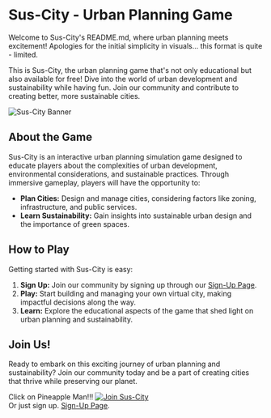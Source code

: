 # Sus-City - Urban Planning Game

Welcome to Sus-City's README.md, where urban planning meets excitement! Apologies for the initial simplicity in visuals... this format is quite - limited. 

This is Sus-City, the urban planning game that's not only educational but also available for free! Dive into the world of urban development and sustainability while having fun. Join our community and contribute to creating better, more sustainable cities.

![Sus-City Banner](https://sus-city.github.io/BASE%20DEVELOPMENTS/BASE-0.png)
## About the Game

Sus-City is an interactive urban planning simulation game designed to educate players about the complexities of urban development, environmental considerations, and sustainable practices. Through immersive gameplay, players will have the opportunity to:

- **Plan Cities:** Design and manage cities, considering factors like zoning, infrastructure, and public services.
- **Learn Sustainability:** Gain insights into sustainable urban design and the importance of green spaces.

## How to Play

Getting started with Sus-City is easy:

1. **Sign Up:** Join our community by signing up through our [Sign-Up Page](https://sus-city.github.io/SIGNUP-PAGE/signup.html).
3. **Play:** Start building and managing your own virtual city, making impactful decisions along the way.
4. **Learn:** Explore the educational aspects of the game that shed light on urban planning and sustainability.

## Join Us!

Ready to embark on this exciting journey of urban planning and sustainability? Join our community today and be a part of creating cities that thrive while preserving our planet.

Click on Pineapple Man!!!
[![Join Sus-City](https://sus-city.github.io/DEVELOPMENT-PROJ-SERVE/SHOP-DISPLAY-PINEAPPLE-MAN.png)](https://www.youtube.com/watch?v=dQw4w9WgXcQ)  
Or just sign up. [Sign-Up Page](https://sus-city.github.io/SIGNUP-PAGE/signup.html).
